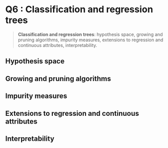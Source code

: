 # Q6 : Classification and regression trees

> **Classification and regression trees**: hypothesis space, growing and pruning algorithms, impurity measures, extensions to regression and continuous attributes, interpretability.

## Hypothesis space

## Growing and pruning algorithms

## Impurity measures

## Extensions to regression and continuous attributes

## Interpretability

